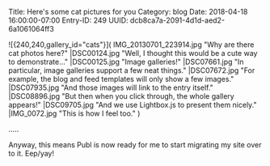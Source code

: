 Title: Here's some cat pictures for you
Category: blog
Date: 2018-04-18 16:00:00-07:00
Entry-ID: 249
UUID: dcb8ca7a-2091-4d1d-aed2-6a1061064ff3

![{240,240,gallery_id="cats"}](
IMG_20130701_223914.jpg "Why are there cat photos here?"
|DSC00124.jpg "Well, I thought this would be a cute way to demonstrate..."
|DSC00125.jpg "Image galleries!"
|DSC07661.jpg "In particular, image galleries support a few neat things."
|DSC07672.jpg "For example, the blog and feed templates will only show a few images."
|DSC07935.jpg "And those images will link to the entry itself."
|DSC08896.jpg "But then when you click through, the whole gallery appears!"
|DSC09705.jpg "And we use Lightbox.js to present them nicely."
|IMG_0072.jpg "This is how I feel too."
)

.....

Anyway, this means Publ is now ready for me to start migrating my site over to
it. Eep/yay!
